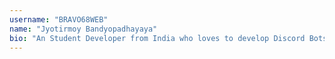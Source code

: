 ```yaml
---
username: "BRAVO68WEB"
name: "Jyotirmoy Bandyopadhayaya"
bio: "An Student Developer from India who loves to develop Discord Bots (Discord.js) and Webapps"
---
```

